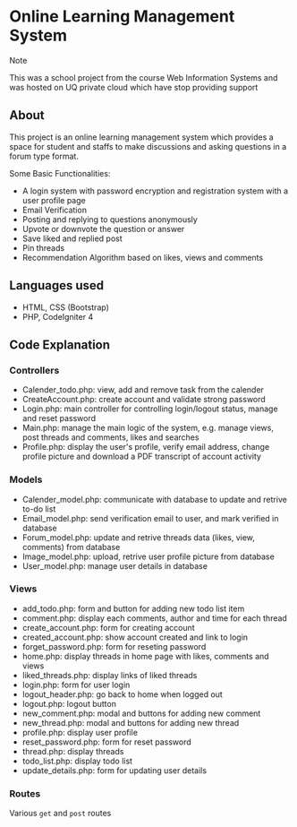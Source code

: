 # Online Learning Management System

> [!NOTE]
> This was a school project from the course Web Information Systems and was hosted on UQ private cloud which have stop providing support

## About

This project is an online learning management system which provides a space for student and staffs to make discussions and asking questions in a forum type format.

Some Basic Functionalities:

- A login system with password encryption and registration system with a user profile page
- Email Verification
- Posting and replying to questions anonymously
- Upvote or downvote the question or answer
- Save liked and replied post
- Pin threads
- Recommendation Algorithm based on likes, views and comments

## Languages used

- HTML, CSS (Bootstrap)
- PHP, CodeIgniter 4

## Code Explanation

### Controllers

- Calender_todo.php: view, add and remove task from the calender
- CreateAccount.php: create account and validate strong password
- Login.php: main controller for controlling login/logout status, manage and reset password
- Main.php: manage the main logic of the system, e.g. manage views, post threads and comments, likes and searches
- Profile.php: display the user's profile, verify email address, change profile picture and download a PDF transcript of account activity

### Models

- Calender_model.php: communicate with database to update and retrive to-do list
- Email_model.php: send verification email to user, and mark verified in database
- Forum_model.php: update and retrive threads data (likes, view, comments) from database
- Image_model.php: upload, retrive user profile picture from database
- User_model.php: manage user details in database

### Views

- add_todo.php: form and button for adding new todo list item
- comment.php: display each comments, author and time for each thread
- create_account.php: form for creating account
- created_account.php: show account created and link to login
- forget_password.php: form for reseting password
- home.php: display threads in home page with likes, comments and views
- liked_threads.php: display links of liked threads
- login.php: form for user login
- logout_header.php: go back to home when logged out
- logout.php: logout button
- new_comment.php: modal and buttons for adding new comment
- new_thread.php: modal and buttons for adding new thread
- profile.php: display user profile
- reset_password.php: form for reset password
- thread.php: display threads
- todo_list.php: display todo list
- update_details.php: form for updating user details

### Routes

Various `get` and `post` routes

